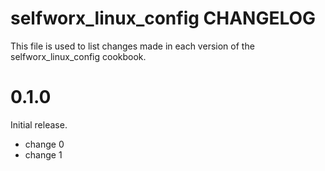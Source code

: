 # selfworx_linux_config CHANGELOG

This file is used to list changes made in each version of the selfworx_linux_config cookbook.

# 0.1.0

Initial release.

- change 0
- change 1

